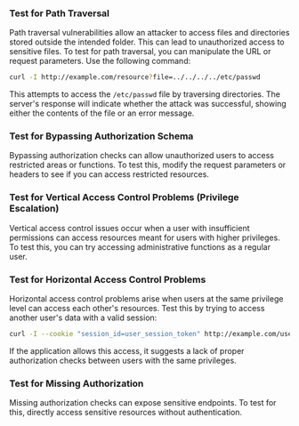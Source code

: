 ### Test for Path Traversal

Path traversal vulnerabilities allow an attacker to access files and directories stored outside the intended folder. This can lead to unauthorized access to sensitive files. To test for path traversal, you can manipulate the URL or request parameters. Use the following command:
```bash
curl -I http://example.com/resource?file=../../../../etc/passwd
```
This attempts to access the `/etc/passwd` file by traversing directories. The server's response will indicate whether the attack was successful, showing either the contents of the file or an error message.

### Test for Bypassing Authorization Schema

Bypassing authorization checks can allow unauthorized users to access restricted areas or functions. To test this, modify the request parameters or headers to see if you can access restricted resources.

### Test for Vertical Access Control Problems (Privilege Escalation)

Vertical access control issues occur when a user with insufficient permissions can access resources meant for users with higher privileges. To test this, you can try accessing administrative functions as a regular user.
### Test for Horizontal Access Control Problems

Horizontal access control problems arise when users at the same privilege level can access each other's resources. Test this by trying to access another user's data with a valid session:
```bash
curl -I --cookie "session_id=user_session_token" http://example.com/user/profile?id=another_user_id
```
If the application allows this access, it suggests a lack of proper authorization checks between users with the same privileges.
### Test for Missing Authorization

Missing authorization checks can expose sensitive endpoints. To test for this, directly access sensitive resources without authentication.
